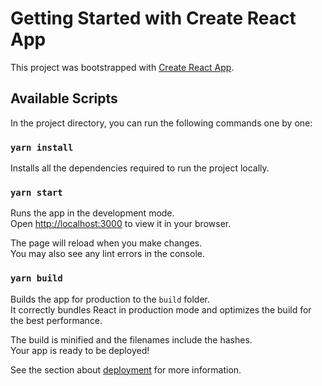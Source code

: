 # Getting Started with Create React App

This project was bootstrapped with [Create React App](https://github.com/facebook/create-react-app).

## Available Scripts

In the project directory, you can run the following commands one by one:

### `yarn install`

Installs all the dependencies required to run the project locally.

### `yarn start`

Runs the app in the development mode.\
Open [http://localhost:3000](http://localhost:3000) to view it in your browser.

The page will reload when you make changes.\
You may also see any lint errors in the console.

### `yarn build`

Builds the app for production to the `build` folder.\
It correctly bundles React in production mode and optimizes the build for the best performance.

The build is minified and the filenames include the hashes.\
Your app is ready to be deployed!

See the section about [deployment](https://facebook.github.io/create-react-app/docs/deployment) for more information.

